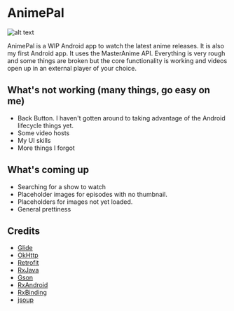 # AnimePal

![alt text](https://i.imgur.com/WJxNL05.jpg, "screens")

AnimePal is a WIP Android app to watch the latest anime releases. It is also my first Android app. It uses the MasterAnime API. Everything is very rough and some things are broken but the core functionality is working and videos open up in an external player of your choice.

## What's not working (many things, go easy on me)
* Back Button. I haven't gotten around to taking advantage of the Android lifecycle things yet.
* Some video hosts
* My UI skills
* More things I forgot

## What's coming up
* Searching for a show to watch
* Placeholder images for episodes with no thumbnail.
* Placeholders for images not yet loaded.
* General prettiness

## Credits
* [Glide](https://github.com/bumptech/glide)
* [OkHttp](https://github.com/square/okhttp)
* [Retrofit](https://github.com/square/retrofit)
* [RxJava](https://github.com/ReactiveX/RxJava)
* [Gson](https://github.com/google/gson)
* [RxAndroid](https://github.com/ReactiveX/RxAndroid)
* [RxBinding](https://github.com/JakeWharton/RxBinding)
* [jsoup](https://github.com/jhy/jsoup)
